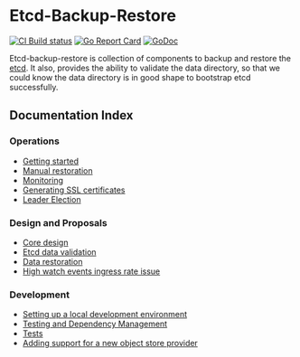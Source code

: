# Etcd-Backup-Restore

[![CI Build status](https://concourse.ci.gardener.cloud/api/v1/teams/gardener/pipelines/etcd-backup-restore-master/jobs/master-head-update-job/badge)](https://concourse.ci.gardener.cloud/teams/gardener/pipelines/etcd-backup-restore-master/jobs/master-head-update-job)
[![Go Report Card](https://goreportcard.com/badge/github.com/gardener/etcd-backup-restore)](https://goreportcard.com/report/github.com/gardener/etcd-backup-restore)
[![GoDoc](https://godoc.org/github.com/gardener/etcd-backup-restore?status.svg)](https://godoc.org/github.com/gardener/etcd-backup-restore)

Etcd-backup-restore is collection of components to backup and restore the [etcd]. It also, provides the ability to validate the data directory, so that we could know the data directory is in good shape to bootstrap etcd successfully.

## Documentation Index

### Operations

* [Getting started](docs/deployment/getting_started.md)
* [Manual restoration](docs/operations/manual_restoration.md)
* [Monitoring](docs/operations/metrics.md)
* [Generating SSL certificates](docs/operations/generating_ssl_certificates.md)
* [Leader Election](docs/operations/leader_election.md)

### Design and Proposals

* [Core design](docs/proposals/design.md)
* [Etcd data validation](docs/proposals/validation.md)
* [Data restoration](docs/proposals/restoration.md)
* [High watch events ingress rate issue](docs/proposals/high_watch_event_ingress_rate.md)

### Development

* [Setting up a local development environment](docs/development/local_setup.md)
* [Testing and Dependency Management](docs/development/testing_and_dependencies.md)
* [Tests](docs/development/tests.md)
* [Adding support for a new object store provider](docs/development/new_cp_support.md)

[etcd]: https://github.com/etcd-io/etcd
